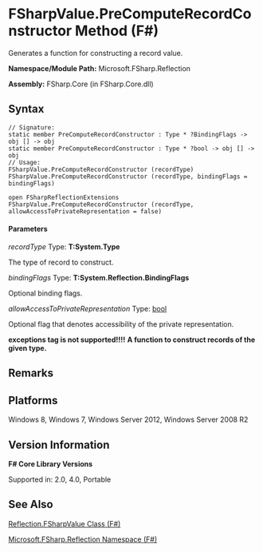 # FSharpValue.PreComputeRecordConstructor Method (F#)

Generates a function for constructing a record value.

**Namespace/Module Path:** Microsoft.FSharp.Reflection

**Assembly:** FSharp.Core (in FSharp.Core.dll)


## Syntax

```
// Signature:
static member PreComputeRecordConstructor : Type * ?BindingFlags -> obj [] -> obj
static member PreComputeRecordConstructor : Type * ?bool -> obj [] -> obj
// Usage:
FSharpValue.PreComputeRecordConstructor (recordType)
FSharpValue.PreComputeRecordConstructor (recordType, bindingFlags = bindingFlags)

open FSharpReflectionExtensions
FSharpValue.PreComputeRecordConstructor (recordType, allowAccessToPrivateRepresentation = false)
```

#### Parameters
*recordType*
Type: **T:System.Type**


The type of record to construct.


*bindingFlags*
Type: **T:System.Reflection.BindingFlags**


Optional binding flags.


*allowAccessToPrivateRepresentation*
Type: [bool](http://msdn.microsoft.com/en-us/library/89c0cf9c-49ce-4207-a3be-555851a67dd5)


Optional flag that denotes accessibility of the private representation.



**exceptions tag is not supported!!!!**
**A function to construct records of the given type.**
## Remarks

## Platforms
Windows 8, Windows 7, Windows Server 2012, Windows Server 2008 R2


## Version Information
**F# Core Library Versions**

Supported in: 2.0, 4.0, Portable




## See Also
[Reflection.FSharpValue Class &#40;F&#35;&#41;](Reflection.FSharpValue+Class+%28FSharp%29.md)

[Microsoft.FSharp.Reflection Namespace &#40;F&#35;&#41;](Microsoft.FSharp.Reflection+Namespace+%28FSharp%29.md)

